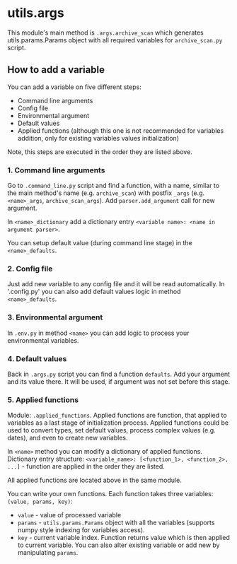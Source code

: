 # utils.args
This module's main method is `.args.archive_scan` which generates 
utils.params.Params  object with all required variables for `archive_scan.py` script.

## How to add a variable
You can add a variable on five different steps: 
- Command line arguments
- Config file
- Environmental argument
- Default values
- Applied functions (although this one is not recommended for variables addition, only for existing variables values initialization)

Note, this steps are executed in the order they are listed above.


### 1. Command line arguments
Go to `.command_line.py` script and find a function, with a name, similar to the main method's name 
(e.g. `archive_scan`) with postfix `_args` (e.g. `<name>_args`, `archive_scan_args`).
Add `parser.add_argument` call for new argument.

In `<name>_dictionary` add a dictionary entry `<variable name>: <name in argument parser>`.

You can setup default value (during command line stage) in the `<name>_defaults`.

### 2. Config file
Just add new variable to any config file and it will be read automatically. In '.config.py'  you can also add 
default values logic in method `<name>_defaults`.


### 3. Environmental argument
In `.env.py` in method `<name>` you can add logic to process your environmental variables.

### 4. Default values
Back in `.args.py` script you can find a function `defaults`. Add your argument and its value
there. It will be used, if argument was not set before this stage.

### 5. Applied functions
Module: `.applied_functions`. Applied functions are function, that applied to variables as a last stage of initialization process.
Applied functions could be used to convert types, set default values, process complex values (e.g. dates),
and even to create new variables.

In `<name>` method you can modify a dictionary of applied functions. 
Dictionary entry structure:
`<variable_name>: [<function_1>, <function_2>, ...]` - function are applied in the order they are listed.

All applied functions are located above in the same module.

You can write your own functions. Each function takes three variables: `(value, params, key)`:
- `value` - value of processed variable
- `params` - `utils.params.Params` object with all the variables (supports numpy style indexing for
variables access).
- `key` - current variable index.
Function returns value which is then applied to current variable.
You can also alter existing variable or add new by manipulating `params`.
